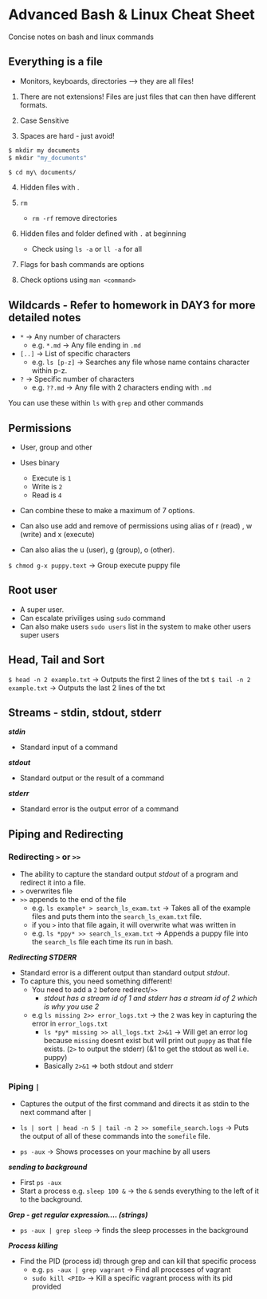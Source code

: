 # Advanced Bash & Linux Cheat Sheet
Concise notes on bash and linux commands 

## Everything is a file
- Monitors, keyboards, directories --> they are all files!
1. There are not extensions! Files are just files that can then have different formats.

2. Case Sensitive

3. Spaces are hard - just avoid!

```bash
$ mkdir my documents
$ mkdir "my_documents"

$ cd my\ documents/
```
4. Hidden files with .
   
5. `rm`
   - `rm -rf` remove directories

6. Hidden files and folder defined with `.` at beginning 
   - Check using `ls -a` or `ll -a` for all
  
7. Flags for bash commands are options

8. Check options using `man <command>`


## Wildcards - Refer to homework in DAY3 for more detailed notes
- `*` -> Any number of characters 
  - e.g. `*.md` -> Any file ending in `.md`
- `[..]` -> List of specific characters
  - e.g. `ls [p-z]` -> Searches any file whose name contains character within p-z.
- `?` -> Specific number of characters
  - e.g. `??.md` -> Any file with 2 characters ending with `.md`

You can use these within `ls` with `grep` and other commands

## Permissions
- User, group and other
- Uses binary
  - Execute is `1`
  - Write is `2`
  - Read is `4`
- Can combine these to make a maximum of 7 options.

- Can also use add and remove of permissions using alias of r (read) , w (write) and x (execute)
- Can also alias the u (user), g (group), o (other).

`$ chmod g-x puppy.text` -> Group execute puppy file

## Root user
- A super user. 
- Can escalate priviliges using `sudo` command
- Can also make users `sudo users` list in the system to make other users super users

## Head, Tail and Sort
`$ head -n 2 example.txt` -> Outputs the first 2 lines of the txt
`$ tail -n 2 example.txt` -> Outputs the last 2 lines of the txt

## Streams - stdin, stdout, stderr
***stdin***
- Standard input of a command

***stdout***
- Standard output or the result of a command

***stderr***
- Standard error is the output error of a command

## Piping and Redirecting
### Redirecting `>` or `>>`
- The ability to capture the standard output *stdout* of a program and redirect it into a file. 
- `>` overwrites file
- `>>` appends to the end of the file
  - e.g. `ls example* > search_ls_exam.txt` -> Takes all of the example files and puts them into the `search_ls_exam.txt` file.
  - if you `>` into that file again, it will overwrite what was written in 
  - e.g. `ls *ppy* >> search_ls_exam.txt` -> Appends a puppy file into the `search_ls` file each time its run in bash.

***Redirecting STDERR***
- Standard error is a different output than standard output *stdout*.
- To capture this, you need something different!
  - You need to add a `2` before redirect/`>>`
    - *stdout has a stream id of 1 and stderr has a stream id of 2 which is why you use 2*
  - e.g `ls missing 2>> error_logs.txt` -> the `2` was key in capturing the error in `error_logs.txt`
    - `ls *py* missing >> all_logs.txt 2>&1` -> Will get an error log because `missing` doesnt exist but will print out `puppy` as that file exists. (`2>` to output the stderr) (&1 to get the stdout as well i.e. puppy) 
    - Basically `2>&1` => both stdout and stderr

### Piping `|`
- Captures the output of the first command and directs it as stdin to the next command after `|`
- `ls | sort | head -n 5 | tail -n 2 >> somefile_search.logs` -> Puts the output of all of these commands into the `somefile` file.

- `ps -aux` -> Shows processes on your machine by all users 

***sending to background***
- First `ps -aux` 
- Start a process e.g. `sleep 100 &` -> the `&` sends everything to the left of it to the background. 

***Grep - get regular expression.... (strings)***
- `ps -aux | grep sleep` -> finds the sleep processes in the background 

***Process killing***
- Find the PID (process id) through grep and can kill that specific process
  - e.g. `ps -aux | grep vagrant` -> Find all processes of vagrant
  - `sudo kill <PID>` -> Kill a specific vagrant process with its pid provided
